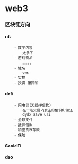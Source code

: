 # web3
### 区块链方向

#### nft 
```
    - 数字内容
        太多了
    - 游戏物品
        。。。。。
    - 域名
        ens
    - 实物
    - 投资 抵押品
```

#### defi 
```
    - 闪电贷(无抵押借款) 
        在一笔交易内发生的借贷和偿还 
        dydx aave uni
    - 全球支付
    - 抵押借款
    - 加密货币存款
    - 保险
```

#### SocialFi 


#### dao


